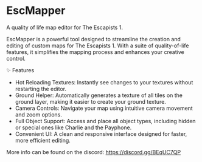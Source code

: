 # EscMapper
A quality of life map editor for The Escapists 1.

EscMapper is a powerful tool designed to streamline the creation and editing of custom maps for The Escapists 1. With a suite of quality-of-life features, it simplifies the mapping process and enhances your creative control.

✨ Features
- Hot Reloading Textures: Instantly see changes to your textures without restarting the editor.
- Ground Helper: Automatically generates a texture of all tiles on the ground layer, making it easier to create your ground texture.
- Camera Controls: Navigate your map using intuitive camera movement and zoom options.
- Full Object Support: Access and place all object types, including hidden or special ones like Charlie and the Payphone.
- Convenient UI: A clean and responsive interface designed for faster, more efficient editing.

More info can be found on the discord: https://discord.gg/BEqUC7QP
